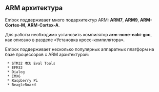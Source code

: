 ## ARM архитектура

Embox поддерживает много подархитектур ARM: **ARM7**, **ARM9**, **ARM-Cortex-M**, **ARM-Cortex-A**.

Для работы необходимо установить компилятор **arm-none-eabi-gcc**, как описано в разделе «Установка кросс-компилятора».

Embox поддерживает несколько популярных аппаратных платформ на базе процессоров с ARM архитектурой:

     * STM32 MCU Eval Tools
     * EFM32
     * Dialog
     * IMX6
     * Raspberry Pi
     * BeagleBoard
